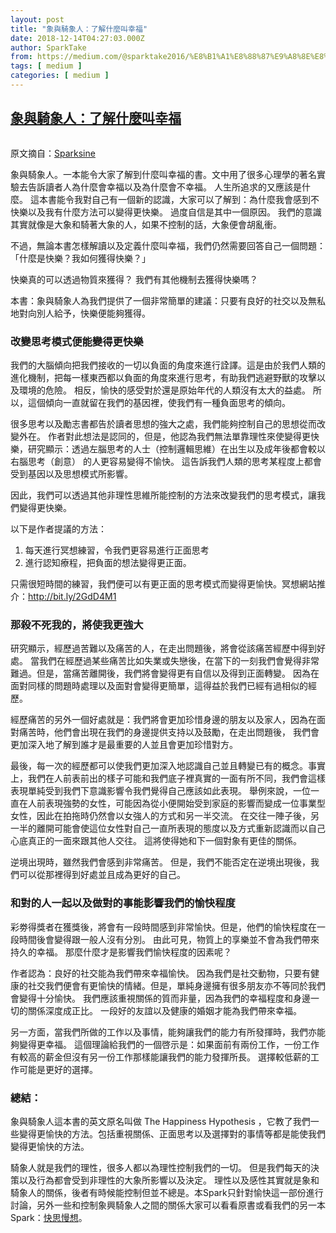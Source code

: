 ```yaml
---
layout: post
title: "象與騎象人：了解什麼叫幸福"
date: 2018-12-14T04:27:03.000Z
author: SparkTake
from: https://medium.com/@sparktake2016/%E8%B1%A1%E8%88%87%E9%A8%8E%E8%B1%A1%E4%BA%BA-%E4%BA%86%E8%A7%A3%E4%BB%80%E9%BA%BC%E5%8F%AB%E5%B9%B8%E7%A6%8F-7e1b6286c34b?source=rss-8971a0b791db------2
tags: [ medium ]
categories: [ medium ]
---
```

<!--1544761623000-->
[象與騎象人：了解什麼叫幸福](https://medium.com/@sparktake2016/%E8%B1%A1%E8%88%87%E9%A8%8E%E8%B1%A1%E4%BA%BA-%E4%BA%86%E8%A7%A3%E4%BB%80%E9%BA%BC%E5%8F%AB%E5%B9%B8%E7%A6%8F-7e1b6286c34b?source=rss-8971a0b791db------2)
------

<div>
<figure><img alt="" src="https://cdn-images-1.medium.com/max/1024/0*qMTV8f8AetzD3mN-" /></figure><p>原文摘自：<a href="http://www.sparksine.com/">Sparksine</a></p><p>象與騎象人。一本能令大家了解到什麼叫幸福的書。文中用了很多心理學的著名實驗去告訴讀者人為什麼會幸福以及為什麼會不幸福。 人生所追求的又應該是什麼。 這本書能令我對自己有一個新的認識，大家可以了解到：為什麼我會感到不快樂以及我有什麼方法可以變得更快樂。 過度自信是其中一個原因。 我們的意識其實就像是大象和騎著大象的人，如果不控制的話，大象便會胡亂衝。</p><p>不過，無論本書怎樣解讀以及定義什麼叫幸福，我們仍然需要回答自己一個問題：「什麼是快樂？我如何獲得快樂？」</p><p>快樂真的可以透過物質來獲得？ 我們有其他機制去獲得快樂嗎？</p><p>本書：象與騎象人為我們提供了一個非常簡單的建議：只要有良好的社交以及無私地對向別人給予，快樂便能夠獲得。</p><h3>改變思考模式便能變得更快樂</h3><p>我們的大腦傾向把我們接收的一切以負面的角度來進行詮譯。這是由於我們人類的進化機制，把每一樣東西都以負面的角度來進行思考，有助我們逃避野獸的攻擊以及環境的危險。 相反，愉快的感受對於還是原始年代的人類沒有太大的益處。 所以，這個傾向一直就留在我們的基因裡，使我們有一種負面思考的傾向。</p><p>很多思考以及勵志書都告於讀者思想的強大之處，我們能夠控制自己的思想從而改變外在。 作者對此想法是認同的，但是，他認為我們無法單靠理性來使變得更快樂，研究顯示：透過左腦思考的人士（控制邏輯思維）在出生以及成年後都會較以右腦思考（創意） 的人更容易變得不愉快。 這告訴我們人類的思考某程度上都會受到基因以及思想模式所影響。</p><p>因此，我們可以透過其他非理性思維所能控制的方法來改變我們的思考模式，讓我們變得更快樂。</p><p>以下是作者提議的方法：</p><ol><li>每天進行冥想練習，令我們更容易進行正面思考</li><li>進行認知療程，把負面的想法變得更正面。</li></ol><p>只需很短時間的練習，我們便可以有更正面的思考模式而變得更愉快。冥想網站推介：<a href="http://bit.ly/2GdD4M1">http://bit.ly/2GdD4M1</a></p><h3>那殺不死我的，將使我更強大</h3><p>研究顯示，經歷過苦難以及痛苦的人，在走出問題後，將會從該痛苦經歷中得到好處。 當我們在經歷過某些痛苦比如失業或失戀後，在當下的一刻我們會覺得非常難過。但是，當痛苦離開後，我們將會變得更有自信以及得到正面轉變。 因為在面對同樣的問題時處理以及面對會變得更簡單，這得益於我們已經有過相似的經歷。</p><p>經歷痛苦的另外一個好處就是：我們將會更加珍惜身邊的朋友以及家人，因為在面對痛苦時，他們會出現在我們的身邊提供支持以及鼓勵，在走出問題後， 我們會更加深入地了解到誰才是最重要的人並且會更加珍惜對方。</p><p>最後，每一次的經歷都可以使我們更加深入地認識自己並且轉變已有的概念。事實上，我們在人前表前出的樣子可能和我們底子裡真實的一面有所不同，我們會這樣表現單純受到我們下意識影響令我們覺得自己應該如此表現。 舉例來說，一位一直在人前表現強勢的女性，可能因為從小便開始受到家庭的影響而變成一位事業型女性，因此在拍拖時仍然會以女強人的方式和另一半交流。 在交往一陣子後，另一半的離開可能會使這位女性對自己一直所表現的態度以及方式重新認識而以自己心底真正的一面來跟其他人交往。 這將使得她和下一個對象有更佳的關係。</p><p>逆境出現時，雖然我們會感到非常痛苦。 但是，我們不能否定在逆境出現後，我們可以從那裡得到好處並且成為更好的自己。</p><h3>和對的人一起以及做對的事能影響我們的愉快程度</h3><p>彩劵得獎者在獲獎後，將會有一段時間感到非常愉快。但是，他們的愉快程度在一段時間後會變得跟一般人沒有分別。 由此可見，物質上的享樂並不會為我們帶來持久的幸福。 那麼什麼才是影響我們愉快程度的因素呢？</p><p>作者認為：良好的社交能為我們帶來幸福愉快。 因為我們是社交動物，只要有健康的社交我們便會有更愉快的情緒。但是，單純身邊擁有很多朋友亦不等同於我們會變得十分愉快。 我們應該重視關係的質而非量，因為我們的幸福程度和身邊一切的關係深度成正比。 一段好的友誼以及健康的婚姻才能為我們帶來幸福。</p><p>另一方面，當我們所做的工作以及事情，能夠讓我們的能力有所發揮時，我們亦能夠變得更幸福。 這個理論給我們的一個啓示是：如果面前有兩份工作，一份工作有較高的薪金但沒有另一份工作那樣能讓我們的能力發揮所長。 選擇較低薪的工作可能是更好的選擇。</p><h3>總結：</h3><p>象與騎象人這本書的英文原名叫做 The Happiness Hypothesis ，它教了我們一些變得更愉快的方法。包括重視關係、正面思考以及選擇對的事情等都是能使我們變得更愉快的方法。</p><p>騎象人就是我們的理性，很多人都以為理性控制我們的一切。 但是我們每天的決策以及行為都會受到非理性的大象所影響以及決定。 理性以及感性其實就是象和騎象人的關係，後者有時候能控制但並不總是。本Spark只針對愉快這一部份進行討論，另外一些和控制象興騎象人之間的關係大家可以看看原書或看我們的另一本Spark：<a href="http://bit.ly/2Ju6Jx1">快思慢想</a>。</p><img src="https://medium.com/_/stat?event=post.clientViewed&referrerSource=full_rss&postId=7e1b6286c34b" width="1" height="1" alt="">
</div>

